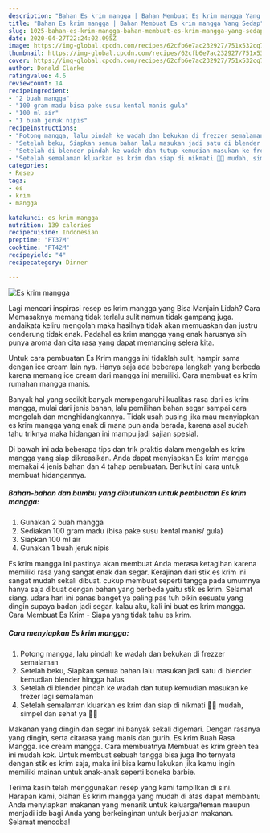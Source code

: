 ```yaml
---
description: "Bahan Es krim mangga | Bahan Membuat Es krim mangga Yang Sedap"
title: "Bahan Es krim mangga | Bahan Membuat Es krim mangga Yang Sedap"
slug: 1025-bahan-es-krim-mangga-bahan-membuat-es-krim-mangga-yang-sedap
date: 2020-04-27T22:24:02.095Z
image: https://img-global.cpcdn.com/recipes/62cfb6e7ac232927/751x532cq70/es-krim-mangga-foto-resep-utama.jpg
thumbnail: https://img-global.cpcdn.com/recipes/62cfb6e7ac232927/751x532cq70/es-krim-mangga-foto-resep-utama.jpg
cover: https://img-global.cpcdn.com/recipes/62cfb6e7ac232927/751x532cq70/es-krim-mangga-foto-resep-utama.jpg
author: Donald Clarke
ratingvalue: 4.6
reviewcount: 14
recipeingredient:
- "2 buah mangga"
- "100 gram madu bisa pake susu kental manis gula"
- "100 ml air"
- "1 buah jeruk nipis"
recipeinstructions:
- "Potong mangga, lalu pindah ke wadah dan bekukan di frezzer semalaman"
- "Setelah beku, Siapkan semua bahan lalu masukan jadi satu di blender kemudian blender hingga halus"
- "Setelah di blender pindah ke wadah dan tutup kemudian masukan ke frezer lagi semalaman"
- "Setelah semalaman kluarkan es krim dan siap di nikmati 👌🏻 mudah, simpel dan sehat ya 🤤😍"
categories:
- Resep
tags:
- es
- krim
- mangga

katakunci: es krim mangga 
nutrition: 139 calories
recipecuisine: Indonesian
preptime: "PT37M"
cooktime: "PT42M"
recipeyield: "4"
recipecategory: Dinner

---
```



![Es krim mangga](https://img-global.cpcdn.com/recipes/62cfb6e7ac232927/751x532cq70/es-krim-mangga-foto-resep-utama.jpg)

Lagi mencari inspirasi resep es krim mangga yang Bisa Manjain Lidah? Cara Memasaknya memang tidak terlalu sulit namun tidak gampang juga. andaikata keliru mengolah maka hasilnya tidak akan memuaskan dan justru cenderung tidak enak. Padahal es krim mangga yang enak harusnya sih punya aroma dan cita rasa yang dapat memancing selera kita.

Untuk cara pembuatan Es Krim mangga ini tidaklah sulit, hampir sama dengan ice cream lain nya. Hanya saja ada beberapa langkah yang berbeda karena memang ice cream dari mangga ini memiliki. Cara membuat es krim rumahan mangga manis.

Banyak hal yang sedikit banyak mempengaruhi kualitas rasa dari es krim mangga, mulai dari jenis bahan, lalu pemilihan bahan segar sampai cara mengolah dan menghidangkannya. Tidak usah pusing jika mau menyiapkan es krim mangga yang enak di mana pun anda berada, karena asal sudah tahu triknya maka hidangan ini mampu jadi sajian spesial.


Di bawah ini ada beberapa tips dan trik praktis dalam mengolah es krim mangga yang siap dikreasikan. Anda dapat menyiapkan Es krim mangga memakai 4 jenis bahan dan 4 tahap pembuatan. Berikut ini cara untuk membuat hidangannya.

<!--inarticleads1-->

##### Bahan-bahan dan bumbu yang dibutuhkan untuk pembuatan Es krim mangga:

1. Gunakan 2 buah mangga
1. Sediakan 100 gram madu (bisa pake susu kental manis/ gula)
1. Siapkan 100 ml air
1. Gunakan 1 buah jeruk nipis


Es krim mangga ini pastinya akan membuat Anda merasa ketagihan karena memiliki rasa yang sangat enak dan segar. Kerajinan dari stik es krim ini sangat mudah sekali dibuat. cukup membuat seperti tangga pada umumnya hanya saja dibuat dengan bahan yang berbeda yaitu stik es krim. Selamat siang. udara hari ini panas banget ya paling pas tuh bikin sesuatu yang dingin supaya badan jadi segar. kalau aku, kali ini buat es krim mangga. Cara Membuat Es Krim - Siapa yang tidak tahu es krim. 

<!--inarticleads2-->

##### Cara menyiapkan Es krim mangga:

1. Potong mangga, lalu pindah ke wadah dan bekukan di frezzer semalaman
1. Setelah beku, Siapkan semua bahan lalu masukan jadi satu di blender kemudian blender hingga halus
1. Setelah di blender pindah ke wadah dan tutup kemudian masukan ke frezer lagi semalaman
1. Setelah semalaman kluarkan es krim dan siap di nikmati 👌🏻 mudah, simpel dan sehat ya 🤤😍


Makanan yang dingin dan segar ini banyak sekali digemari. Dengan rasanya yang dingin, serta citarasa yang manis dan gurih. Es krim Buah Rasa Mangga. ice cream mangga. Cara membuatnya Membuat es krim green tea ini mudah kok. Untuk membuat sebuah tangga bisa juga lho ternyata dengan stik es krim saja, maka ini bisa kamu lakukan jika kamu ingin memiliki mainan untuk anak-anak seperti boneka barbie. 

Terima kasih telah menggunakan resep yang kami tampilkan di sini. Harapan kami, olahan Es krim mangga yang mudah di atas dapat membantu Anda menyiapkan makanan yang menarik untuk keluarga/teman maupun menjadi ide bagi Anda yang berkeinginan untuk berjualan makanan. Selamat mencoba!
